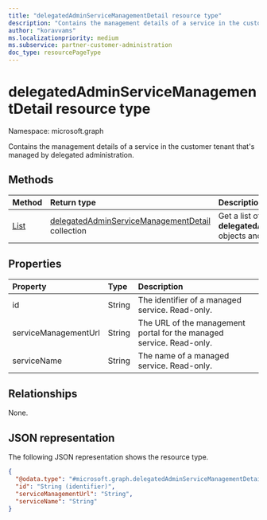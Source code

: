 ```yaml
---
title: "delegatedAdminServiceManagementDetail resource type"
description: "Contains the management details of a service in the customer tenant that's managed by delegated administration."
author: "koravvams"
ms.localizationpriority: medium
ms.subservice: partner-customer-administration
doc_type: resourcePageType
---
```


# delegatedAdminServiceManagementDetail resource type

Namespace: microsoft.graph

Contains the management details of a service in the customer tenant that's managed by delegated administration.

## Methods
|Method|Return type|Description|
|:---|:---|:---|
|[List](../api/delegatedadmincustomer-list-servicemanagementdetails.md)|[delegatedAdminServiceManagementDetail](delegatedadminservicemanagementdetail.md) collection|Get a list of the **delegatedAdminServiceManagementDetail** objects and their properties.|


## Properties
|Property|Type|Description|
|:---|:---|:---|
|id|String|The identifier of a managed service. Read-only.|
|serviceManagementUrl|String|The URL of the management portal for the managed service. Read-only.|
|serviceName|String|The name of a managed service. Read-only.|

## Relationships
None.

## JSON representation
The following JSON representation shows the resource type.
<!-- {
  "blockType": "resource",
  "keyProperty": "id",
  "@odata.type": "microsoft.graph.delegatedAdminServiceManagementDetail",
  "baseType": "microsoft.graph.entity",
  "openType": false
}
-->
``` json
{
  "@odata.type": "#microsoft.graph.delegatedAdminServiceManagementDetail",
  "id": "String (identifier)",
  "serviceManagementUrl": "String",
  "serviceName": "String"
}
```
